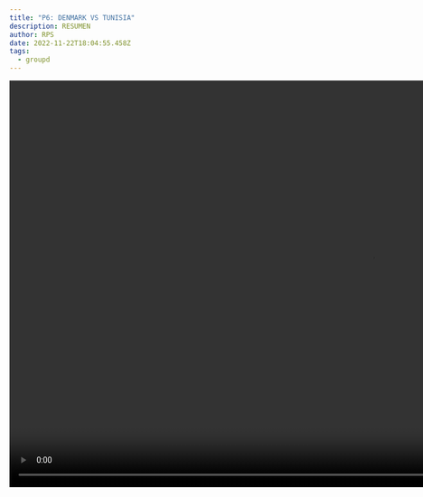 ```yaml
---
title: "P6: DENMARK VS TUNISIA"
description: RESUMEN
author: RPS
date: 2022-11-22T18:04:55.458Z
tags:
  - groupd
---
```

<video id="vid1" class="video-js" controls autoplay preload="auto" height="720" width="1280">
  <source src="https://www.dropbox.com/s/41pykkdqskqq31t/20221122denvstun_esmx.mp4?raw=1">
</video>